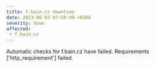 ```yaml
---
title: f.bain.cz downtime
date: 2023-06-03 07:55:49 +0200
severity: down
affected:
 - f.bain.cz
---
```

Automatic checks for f.bain.cz have failed. Requirements ['http_requirement'] failed.
